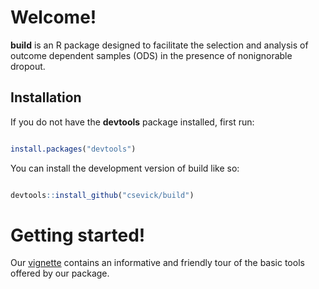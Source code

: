 
<!-- README.md is generated from README.Rmd. Please edit that file -->

# Welcome!

**build** is an R package designed to facilitate the selection and
analysis of outcome dependent samples (ODS) in the presence of
nonignorable dropout.

## Installation

If you do not have the **devtools** package installed, first run:

``` r

install.packages("devtools")
```

You can install the development version of build like so:

``` r

devtools::install_github("csevick/build")
```

# Getting started!

Our
[vignette](https://github.com/csevick/build/tree/main/doc/V1_BUILD_applied_analysis.pdf)
contains an informative and friendly tour of the basic tools offered by
our package.
